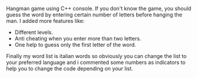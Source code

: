 Hangman game using C++ console. If you don't know the game, you should guess the word by entering certain number of letters before hanging the man. I added more features like:
- Different levels.
- Anti cheating when you enter more than two letters.
- One help to guess only the first letter of the word.

Finally my word list is italian words so obviously you can change the list to your preferred language and i commented some numbers as indicators to help you to change the code depending on your list.
